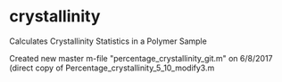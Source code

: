 # crystallinity
Calculates Crystallinity Statistics in a Polymer Sample

Created new master m-file "percentage_crystallinity_git.m" on 6/8/2017 (direct copy of Percentage_crystallinity_5_10_modify3.m
